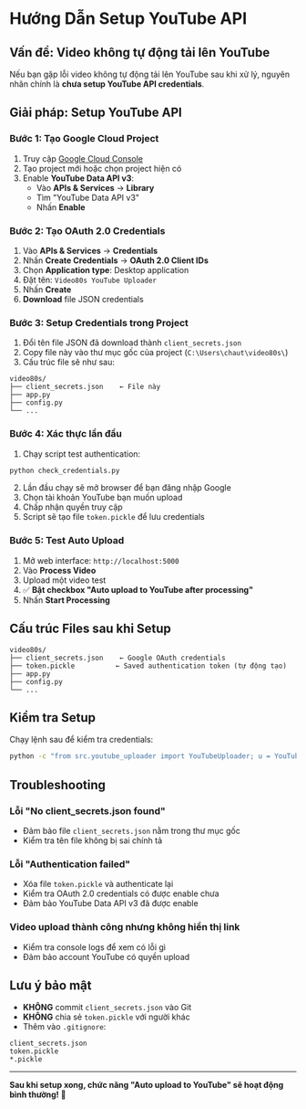 # Hướng Dẫn Setup YouTube API

## Vấn đề: Video không tự động tải lên YouTube

Nếu bạn gặp lỗi video không tự động tải lên YouTube sau khi xử lý, nguyên nhân chính là **chưa setup YouTube API credentials**.

## Giải pháp: Setup YouTube API

### Bước 1: Tạo Google Cloud Project

1. Truy cập [Google Cloud Console](https://console.cloud.google.com/)
2. Tạo project mới hoặc chọn project hiện có
3. Enable **YouTube Data API v3**:
   - Vào **APIs & Services** → **Library**
   - Tìm "YouTube Data API v3"
   - Nhấn **Enable**

### Bước 2: Tạo OAuth 2.0 Credentials

1. Vào **APIs & Services** → **Credentials**
2. Nhấn **Create Credentials** → **OAuth 2.0 Client IDs**
3. Chọn **Application type**: Desktop application
4. Đặt tên: `Video80s YouTube Uploader`
5. Nhấn **Create**
6. **Download** file JSON credentials

### Bước 3: Setup Credentials trong Project

1. Đổi tên file JSON đã download thành `client_secrets.json`
2. Copy file này vào thư mục gốc của project (`C:\Users\chaut\video80s\`)
3. Cấu trúc file sẽ như sau:

```
video80s/
├── client_secrets.json    ← File này
├── app.py
├── config.py
└── ...
```

### Bước 4: Xác thực lần đầu

1. Chạy script test authentication:

```bash
python check_credentials.py
```

2. Lần đầu chạy sẽ mở browser để bạn đăng nhập Google
3. Chọn tài khoản YouTube bạn muốn upload
4. Chấp nhận quyền truy cập
5. Script sẽ tạo file `token.pickle` để lưu credentials

### Bước 5: Test Auto Upload

1. Mở web interface: `http://localhost:5000`
2. Vào **Process Video**
3. Upload một video test
4. ✅ **Bật checkbox "Auto upload to YouTube after processing"**
5. Nhấn **Start Processing**

## Cấu trúc Files sau khi Setup

```
video80s/
├── client_secrets.json    ← Google OAuth credentials
├── token.pickle          ← Saved authentication token (tự động tạo)
├── app.py
├── config.py
└── ...
```

## Kiểm tra Setup

Chạy lệnh sau để kiểm tra credentials:

```bash
python -c "from src.youtube_uploader import YouTubeUploader; u = YouTubeUploader(); print('✅ YouTube API setup thành công!' if u.youtube else '❌ Chưa setup đúng')"
```

## Troubleshooting

### Lỗi "No client_secrets.json found"
- Đảm bảo file `client_secrets.json` nằm trong thư mục gốc
- Kiểm tra tên file không bị sai chính tả

### Lỗi "Authentication failed"
- Xóa file `token.pickle` và authenticate lại
- Kiểm tra OAuth 2.0 credentials có được enable chưa
- Đảm bảo YouTube Data API v3 đã được enable

### Video upload thành công nhưng không hiển thị link
- Kiểm tra console logs để xem có lỗi gì
- Đảm bảo account YouTube có quyền upload

## Lưu ý bảo mật

- **KHÔNG** commit `client_secrets.json` vào Git
- **KHÔNG** chia sẻ `token.pickle` với người khác
- Thêm vào `.gitignore`:

```
client_secrets.json
token.pickle
*.pickle
```

---

**Sau khi setup xong, chức năng "Auto upload to YouTube" sẽ hoạt động bình thường! 🎉**